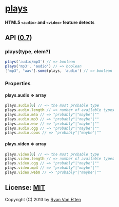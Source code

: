 # [plays](../../)

#### HTML5 `<audio>` and `<video>` feature detects

## API ([0.7](../../releases))

### plays(type, elem?)

```js
plays('audio/mp3') // => boolean
plays('mp3', 'audio') // => boolean
["mp3", "wav"].some(plays, 'audio') // => boolean
```

### Properties

#### plays.audio &rArr; array

```js
plays.audio[0] // => the most probable type
plays.audio.length // => number of available types
plays.audio.m4a // => "probably"|"maybe"|""
plays.audio.mp3 // => "probably"|"maybe"|""
plays.audio.wav // => "probably"|"maybe"|""
plays.audio.ogg // => "probably"|"maybe"|""
plays.audio.opus // => "probably"|"maybe"|""
```

#### plays.video &rArr; array

```js
plays.video[0] // => the most probable type
plays.video.length // => number of available types
plays.video.ogg // => "probably"|"maybe"|""
plays.video.mp4 // => "probably"|"maybe"|""
plays.video.webm // => "probably"|"maybe"|""
```

## License: [MIT](http://opensource.org/licenses/MIT)

Copyright (C) 2013 by [Ryan Van Etten](https://github.com/ryanve)